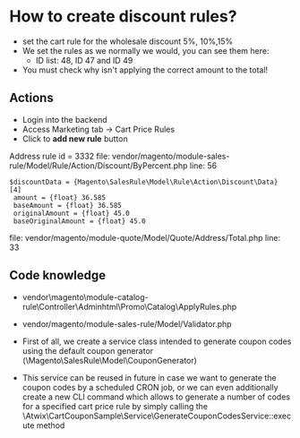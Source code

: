 # How to create discount rules?


* set the cart rule for the wholesale discount 5%, 10%,15%
* We set the rules as we normally we would, you can see them here:
  * ID list: 48, ID 47 and ID 49 
* You must check why isn't applying the correct amount to the total!

## Actions
* Login into the backend
* Access Marketing tab -> Cart Price Rules
* Click to **add new rule** button







Address rule id = 3332
file: vendor/magento/module-sales-rule/Model/Rule/Action/Discount/ByPercent.php
line: 56
```
$discountData = {Magento\SalesRule\Model\Rule\Action\Discount\Data} [4]
 amount = {float} 36.585
 baseAmount = {float} 36.585
 originalAmount = {float} 45.0
 baseOriginalAmount = {float} 45.0
```


file: vendor/magento/module-quote/Model/Quote/Address/Total.php
line: 33



## Code knowledge
 
* vendor\magento\module-catalog-rule\Controller\Adminhtml\Promo\Catalog\ApplyRules.php
* vendor/magento/module-sales-rule/Model/Validator.php

* First of all, we create a service class intended to generate coupon codes using the default coupon generator (\Magento\SalesRule\Model\CouponGenerator)
* This service can be reused in future in case we want to generate the coupon codes by a scheduled CRON job, or we can even additionally create a new CLI command which allows to generate a number of codes for a specified cart price rule by simply calling the \Atwix\CartCouponSample\Service\GenerateCouponCodesService::execute method










